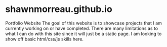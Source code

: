 # shawnmorreau.github.io
Portfolio Website
The goal of this website is to showcase projects that I am currently working on or have completed. There are many limitations as to what I can do with this site since it will just be a static page. I am looking to show off basic html/css/js skills here.
